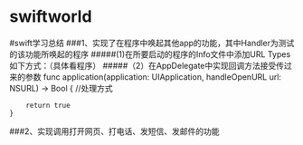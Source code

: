 # swiftworld
#swift学习总结
###1、实现了在程序中唤起其他app的功能，其中Handler为测试的该功能所唤起的程序
#####(1)在所要启动的程序的Info文件中添加URL Types如下方式：（具体看程序）
#####（2）在AppDelegate中实现回调方法接受传过来的参数
    func application(application: UIApplication, handleOpenURL url: NSURL) -> Bool {
        //处理方式
        
        return true
    }

###2、实现调用打开网页、打电话、发短信、发邮件的功能
